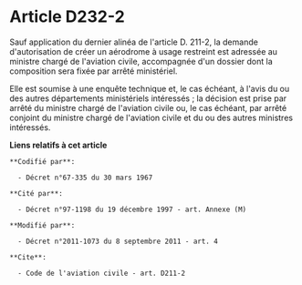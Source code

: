 # Article D232-2

Sauf application du dernier alinéa de l'article D. 211-2, la demande d'autorisation de créer un aérodrome à usage restreint
est adressée au ministre chargé de l'aviation civile, accompagnée d'un dossier dont la composition sera fixée par arrêté
ministériel. 

Elle est soumise à une enquête technique et, le cas échéant, à l'avis du ou des autres départements ministériels intéressés ;
la décision est prise par arrêté du ministre chargé de l'aviation civile ou, le cas échéant, par arrêté conjoint du ministre
chargé de l'aviation civile et du ou des autres ministres intéressés.

**Liens relatifs à cet article**

	**Codifié par**:

	  - Décret n°67-335 du 30 mars 1967

	**Cité par**:

	  - Décret n°97-1198 du 19 décembre 1997 - art. Annexe (M)

	**Modifié par**:

	  - Décret n°2011-1073 du 8 septembre 2011 - art. 4

	**Cite**:

	  - Code de l'aviation civile - art. D211-2
